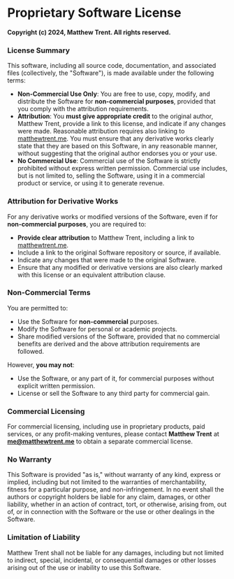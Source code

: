 # Proprietary Software License

**Copyright (c) 2024, Matthew Trent. All rights reserved.**

### License Summary
This software, including all source code, documentation, and associated files (collectively, the "Software"), is made available under the following terms:

- **Non-Commercial Use Only**: You are free to use, copy, modify, and distribute the Software for **non-commercial purposes**, provided that you comply with the attribution requirements.
- **Attribution**: You **must give appropriate credit** to the original author, Matthew Trent, provide a link to this license, and indicate if any changes were made. Reasonable attribution requires also linking to [matthewtrent.me](https://matthewtrent.me). You must ensure that any derivative works clearly state that they are based on this Software, in any reasonable manner, without suggesting that the original author endorses you or your use.
- **No Commercial Use**: Commercial use of the Software is strictly prohibited without express written permission. Commercial use includes, but is not limited to, selling the Software, using it in a commercial product or service, or using it to generate revenue.

### Attribution for Derivative Works
For any derivative works or modified versions of the Software, even if for **non-commercial purposes**, you are required to:
- **Provide clear attribution** to Matthew Trent, including a link to [matthewtrent.me](https://matthewtrent.me).
- Include a link to the original Software repository or source, if available.
- Indicate any changes that were made to the original Software.
- Ensure that any modified or derivative versions are also clearly marked with this license or an equivalent attribution clause.

### Non-Commercial Terms
You are permitted to:
- Use the Software for **non-commercial** purposes.
- Modify the Software for personal or academic projects.
- Share modified versions of the Software, provided that no commercial benefits are derived and the above attribution requirements are followed.

However, **you may not**:
- Use the Software, or any part of it, for commercial purposes without explicit written permission.
- License or sell the Software to any third party for commercial gain.

### Commercial Licensing
For commercial licensing, including use in proprietary products, paid services, or any profit-making ventures, please contact **Matthew Trent** at **me@matthewtrent.me** to obtain a separate commercial license.

### No Warranty
This Software is provided "as is," without warranty of any kind, express or implied, including but not limited to the warranties of merchantability, fitness for a particular purpose, and non-infringement. In no event shall the authors or copyright holders be liable for any claim, damages, or other liability, whether in an action of contract, tort, or otherwise, arising from, out of, or in connection with the Software or the use or other dealings in the Software.

### Limitation of Liability
Matthew Trent shall not be liable for any damages, including but not limited to indirect, special, incidental, or consequential damages or other losses arising out of the use or inability to use this Software.
